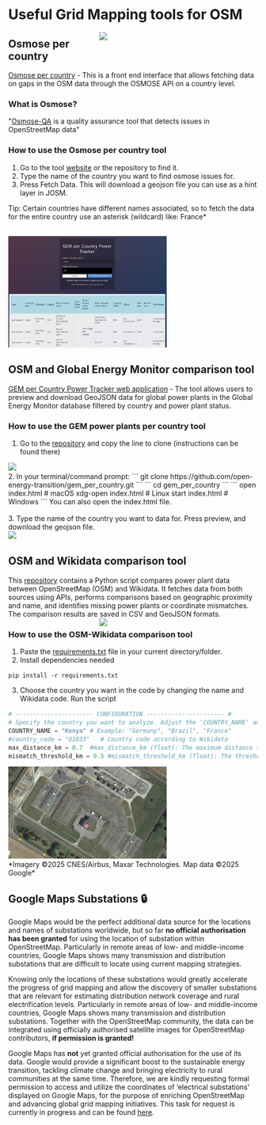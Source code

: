 # **Useful Grid Mapping tools for OSM**

<img src="../images/osmoseapi.png" class="img-border" align="right" width="320">

## **Osmose per country**

[Osmose per country](https://github.com/open-energy-transition/osmose_per_country) - This is a front end interface that allows fetching data on gaps in the OSM data through the OSMOSE API on a country level.

### What is Osmose?

"[Osmose-QA](https://osmose.openstreetmap.fr/en/map/) is a quality assurance tool that detects issues in OpenStreetMap data"

### How to use the Osmose per country tool
1. Go to the tool [website](https://open-energy-transition.github.io/osmose_per_country/) or the repository to find it.
2. Type the name of the country you want to find osmose issues for.
3. Press Fetch Data. This will download a geojson file you can use as a hint layer in JOSM.

Tip: Certain countries have different names associated, so to fetch the data for the entire country use an asterisk (wildcard) like: France*
<br> 
<br>
<div class="align-with-heading">
  <img src="../images/gemtracker.png" class="img-border" width="320">
</div>

## **OSM and Global Energy Monitor comparison tool**
[GEM per Country Power Tracker web application](https://github.com/open-energy-transition/gem_per_country) - The tool allows users to preview and download GeoJSON data for global power plants in the Global Energy Monitor database filtered by country and power plant status.

### How to use the GEM power plants per country tool
1. Go to the [repository](https://github.com/open-energy-transition/gem_per_country) and copy the line to clone (instructions can be found there)
<div class="align-with-heading">
  <img src="../images/gem_angola.png" class="img-border" width="300">
</div>
2. In your terminal/command prompt:
```
git clone https://github.com/open-energy-transition/gem_per_country.git
```
```
cd gem_per_country
```
```
open index.html   # macOS
xdg-open index.html   # Linux
start index.html   # Windows
```
You can also open the index.html file. <br><br>
3. Type the name of the country you want to data for. Press preview, and download the geojson file.

<div class="align-with-heading">
  <img src="../images/wikicsv.png" class="img-border" width="320">
</div>

## **OSM and Wikidata comparison tool**
This [repository](https://github.com/open-energy-transition/osm-wikidata-comparison/tree/main) contains a Python script compares power plant data between OpenStreetMap (OSM) and Wikidata. It fetches data from both sources using APIs, performs comparisons based on geographic proximity and name, and identifies missing power plants or coordinate mismatches.<br> The comparison results are saved in CSV and GeoJSON formats.
<img src="../images/wikigeo.png" class="img-border" align="right" width="320">

### How to use the OSM-Wikidata comparison tool
1. Paste the [requirements.txt](https://github.com/open-energy-transition/osm-wikidata-comparison/blob/main/requirements.txt) file in your current directory/folder.
2. Install dependencies needed
```
pip install -r requirements.txt
```
3. Choose the country you want in the code by changing the name and Wikidata code. Run the script
```py
# ---------------------- CONFIGURATION ---------------------- #
# Specify the country you want to analyze. Adjust the 'COUNTRY_NAME' and 'country_code' accordingly.
COUNTRY_NAME = "Kenya" # Example: "Germany", "Brazil", "France"
#country_code = "Q1033"   # Country code according to Wikidata
max_distance_km = 0.7  #max_distance_km (float): The maximum distance to consider a match (in kilometers).
mismatch_threshold_km = 0.5 #mismatch_threshold_km (float): The threshold distance beyond which the coordinates are considered mismatched.
```

<div class="align-with-heading">
  <img src="../images/googlesubstation.png" class="img-border" width="320">
  <div class="image-caption" markdown>
  *Imagery ©2025 CNES/Airbus, Maxar Technologies. Map data ©2025 Google*
  </div>
</div>

## Google Maps Substations :lock:
Google Maps would be the perfect additional data source for the locations and names of substations worldwide, but so far **no official authorisation has been granted** for using the location of substation within OpenStreetMap. Particularly in remote areas of low- and middle-income countries, Google Maps shows many transmission and distribution substations that are difficult to locate using current mapping strategies. <br>

Knowing only the locations of these substations would greatly accelerate the progress of grid mapping and allow the discovery of smaller substations that are relevant for estimating distribution network coverage and rural electrification levels. Particularly in remote areas of low- and middle-income countries, Google Maps shows many transmission and distribution substations. Together with the OpenStreetMap community, the data can be integrated using officially authorised satellite images for OpenStreetMap contributors, **if permission is granted!** <br>

Google Maps has **not** yet granted official authorisation for the use of its data. Google would provide a significant boost to the sustainable energy transition, tackling climate change and bringing electricity to rural communities at the same time. Therefore, we are kindly requesting formal permission to access and utilize the coordinates of ‘electrical substations’ displayed on Google Maps, for the purpose of enriching OpenStreetMap and advancing global grid mapping initiatives. This task for request is currently in progress and can be found [here](https://github.com/orgs/open-energy-transition/projects/25?pane=issue&itemId=102888888). 



